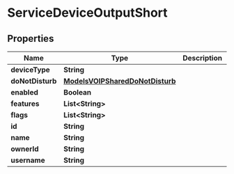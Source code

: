 

# ServiceDeviceOutputShort

## Properties

Name | Type | Description | Notes
------------ | ------------- | ------------- | -------------
**deviceType** | **String** |  |  [optional]
**doNotDisturb** | [**ModelsVOIPSharedDoNotDisturb**](ModelsVOIPSharedDoNotDisturb.md) |  |  [optional]
**enabled** | **Boolean** |  |  [optional]
**features** | **List&lt;String&gt;** |  |  [optional]
**flags** | **List&lt;String&gt;** |  |  [optional]
**id** | **String** |  |  [optional]
**name** | **String** |  |  [optional]
**ownerId** | **String** |  |  [optional]
**username** | **String** |  |  [optional]




